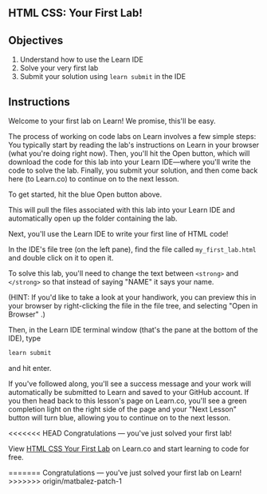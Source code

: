 HTML CSS: Your First Lab!
---

## Objectives

1. Understand how to use the Learn IDE
2. Solve your very first lab
2. Submit your solution using `learn submit` in the IDE

## Instructions

Welcome to your first lab on Learn! We promise, this'll be easy.

The process of working on code labs on Learn involves a few simple steps: You typically start by reading the lab's instructions on Learn in your browser (what you're doing right now). Then, you'll hit the Open button, which will download the code for this lab into your Learn IDE—where you'll write the code to solve the lab. Finally, you submit your solution, and then come back here (to Learn.co) to continue on to the next lesson.

To get started, hit the blue Open button above.

This will pull the files associated with this lab into your Learn IDE and automatically open up the folder containing the lab.

Next, you'll use the Learn IDE to write your first line of HTML code!

In the IDE's file tree (on the left pane), find the file called `my_first_lab.html` and double click on it to open it.

To solve this lab, you'll need to change the text between `<strong>` and `</strong>` so that instead of saying "NAME" it says your name.

(HINT: If you'd like to take a look at your handiwork, you can preview this in your browser by right-clicking the file in the file tree, and selecting "Open in Browser" .)

Then, in the Learn IDE terminal window (that's the pane at the bottom of the IDE), type

``` bash
learn submit
```

and hit enter.

If you've followed along, you'll see a success message and your work will automatically be submitted to Learn and saved to your GitHub account. If you then head back to this lesson's page on Learn.co, you'll see a green completion light on the right side of the page and your "Next Lesson" button will turn blue, allowing you to continue on to the next lesson.

<<<<<<< HEAD
Congratulations — you've just solved your first lab!

<p class='util--hide'>View <a href='https://learn.co/lessons/html-css-your-first-lab'>HTML CSS Your First Lab</a> on Learn.co and start learning to code for free.</p>
=======
Congratulations — you've just solved your first lab on Learn!
>>>>>>> origin/matbalez-patch-1
